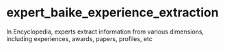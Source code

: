 # expert_baike_experience_extraction
In Encyclopedia, experts extract information from various dimensions, including experiences, awards, papers, profiles, etc
